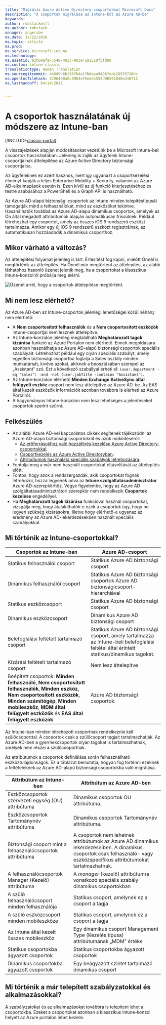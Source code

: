 ```yaml
---
title: "Migrálás Azure Active Directory-csoportokba| Microsoft Docs"
description: "A csoportok migrálása az Intune-ból az Azure AD-be"
keywords: 
author: robstackmsft
ms.author: robstack
manager: angerobe
ms.date: 12/22/2016
ms.topic: article
ms.prod: 
ms.service: microsoft-intune
ms.technology: 
ms.assetid: 03b69afa-3548-4033-9039-191528f3fd99
ms.custom: intune-classic
translationtype: Human Translation
ms.sourcegitcommit: ab6d9b6b296fb4e1fb0aaa9496fede28976728dc
ms.openlocfilehash: 2296490a8c3984e79eeeb553d90591048ed46711
ms.lasthandoff: 04/14/2017


---
```


# <a name="a-new-way-of-using-groups-in-intune"></a>A csoportok használatának új módszere az Intune-ban

[!INCLUDE[classic-portal](../includes/classic-portal.md)]

A visszajelzések alapján módosításokat vezetünk be a Microsoft Intune-beli csoportok használatában.
Jelenleg is zajlik az ügyfelek Intune-csoportjainak áttelepítése az Azure Active Directory biztonsági csoportjaiba.

Az ügyfeleknek ez azért hasznos, mert így ugyanazt a csoportkezelési élményt kapják a teljes Enterprise Mobility + Security, valamint az Azure AD-alkalmazások esetén is. Ezen kívül az új funkció kiterjesztéséhez és testre szabásához a PowerShell és a Graph API is használható.

Az Azure AD-alapú biztonsági csoportok az Intune minden telepítéstípusát támogatják mind a felhasználókat, mind az eszközöket tekintve. Használhatók továbbá az Azure AD-alapú dinamikus csoportok, amelyek az Ön által megadott attribútumok alapján automatikusan frissülnek. Például létrehozhat egy csoportot, amely az összes iOS 9 rendszerű eszközt tartalmazza. Amikor egy új iOS 9 rendszerű eszközt regisztrálnak, az automatikusan hozzáadódik a dinamikus csoporthoz.

## <a name="when-is-this-happening"></a>Mikor várható a változás?

Az áttelepítési folyamat jelenleg is tart. Értesítést fog kapni, mielőtt Önnél is megtörténik az áttelepítés.
Ha Önnél már megtörtént az áttelepítés, az alább láthatóhoz hasonló üzenet jelenik meg, ha a csoportokat a klasszikus Intune-konzolról próbálja meg elérni:

![Üzenet arról, hogy a csoportok áttelepítése megtörtént.](http://i.imgur.com/72KRaXj.png)

## <a name="what-wont-be-available"></a>Mi nem lesz elérhető?

Az Azure AD-ben az Intune-csoportok jelenlegi lehetőségei közül néhány nem elérhető:

- A **Nem csoportosított felhasználók** és a **Nem csoportosított eszközök** Intune-csoportjai nem lesznek áttelepítve.
- Az Intune-konzolon jelenleg megtalálható **Meghatározott tagok kizárása** funkció az Azure Portalon nem elérhető. Ennek megoldására azonban használhatja az Azure AD-alapú biztonsági csoportok speciális szabályait. Létrehozhat például egy olyan speciális szabályt, amely egyetlen biztonsági csoportba foglalja a Sales osztály minden munkatársát, kivéve azokat, akiknek a beosztásában szerepel az „Assistant” szó. Ezt a következő szabállyal érheti el: `(user.department -eq "Sales") -and -not (user.jobTitle -contains "Assistant")`.
- Az Intune-konzolon elérhető **Minden Exchange ActiveSync által felügyelt eszköz** csoport nem lesz áttelepítve az Azure AD-be. Az EAS által kezelt eszközök információit azonban továbbra is elérheti az Azure Portalról.
- A hagyományos Intune-konzolon nem lesz lehetséges a jelentéseket csoportok szerint szűrni.
<!--- - Custom group targeting of notification rules will not be available. ROB I took this out as I couldn't replicate the behavior. --->

## <a name="how-to-get-ready"></a>Felkészülés

- Az alábbi Azure AD-vel kapcsolatos cikkek segítenek tájékozódni az Azure AD-alapú biztonsági csoportokról és azok működéséről:
    -  [Az erőforrásokhoz való hozzáférés kezelése Azure Active Directory-csoportokkal](https://azure.microsoft.com/documentation/articles/active-directory-manage-groups/).
    -  [Csoportkezelés az Azure Active Directoryban](https://azure.microsoft.com/documentation/articles/active-directory-accessmanagement-manage-groups/).
    -  [Attribútumok használata speciális szabályok létrehozására](https://azure.microsoft.com/documentation/articles/active-directory-accessmanagement-groups-with-advanced-rules/).
- Fontolja meg a már nem használt csoportokat eltávolítását az áttelepítés előtt.
-  Fontos, hogy azok a rendszergazdák, akik csoportokat fognak létrehozni, hozzá legyenek adva az **Intune szolgáltatásadminisztrátor** Azure AD-szerepkörhöz. Vegye figyelembe, hogy az Azure AD szolgáltatásadminisztrátori szerepkör nem rendelkezik **Csoportok kezelése** engedéllyel.
-  Ha **Meghatározott tagok kizárása** funkcióval használ csoportokat, vizsgálja meg, hogy átalakíthatók-e ezek a csoportok úgy, hogy ne legyen szükség kizárásokra, illetve hogy elérhető-e ugyanaz az eredmény az Azure AD-lekérdezésekben használt speciális szabályokkal.


## <a name="what-happens-to-intune-groups"></a>Mi történik az Intune-csoportokkal?

| Csoportok az Intune-ban|Azure AD-csoport|
|-----------------------------------------------------------------------|-------------------------------------------------------------|
|Statikus felhasználói csoport|Statikus Azure AD biztonsági csoport|
|Dinamikus felhasználói csoport|Statikus Azure AD biztonsági csoportok Azure AD biztonságicsoport-hierarchiával|
|Statikus eszközcsoport|Statikus Azure AD biztonsági csoport|
|Dinamikus eszközcsoport|Dinamikus Azure AD biztonsági csoport|
|Belefoglalási feltételt tartalmazó csoport|Statikus Azure AD biztonsági csoport, amely tartalmazza az Intune-beli belefoglalási feltétel által érintett statikus/dinamikus tagokat.|
|Kizárási feltételt tartalmazó csoport|Nem lesz áttelepítve|
|Beépített csoportok: **Minden felhasználó**, **Nem csoportosított felhasználók**, **Minden eszköz**, **Nem csoportosított eszközök**, **Minden számítógép**, **Minden mobileszköz**, **MDM által felügyelt eszközök** és **EAS által felügyelt eszközök**|Azure AD biztonsági csoportok.|

Az Intune-ban minden létrehozott csoportnak rendelkeznie kell szülőcsoporttal. A csoportok csak a szülőcsoport tagjait tartalmazhatják. Az Azure AD-ben a gyermekcsoportok olyan tagokat is tartalmazhatnak, amelyek nem részei a szülőcsoportnak.

Az attribútumok a csoportok definiálása során felhasználható eszköztulajdonságok. Ez a táblázat bemutatja, hogyan fog történni ezeknek a feltételeknek az Azure AD-alapú biztonsági csoportokba való migrálása.

| Attribútum az Intune-ban|Attribútum az Azure AD-ben|
|-----------------------------------------------------------------------|-------------------------------------------------------------|
|Eszközcsoportok szervezeti egység (OU) attribútuma|Dinamikus csoportok OU attribútuma.|
|Eszközcsoportok Tartománynév attribútuma|Dinamikus csoportok Tartománynév attribútuma.|
|Biztonsági csoport mint a felhasználócsoportok attribútuma|A csoportok nem lehetnek attribútumok az Azure AD dinamikus lekérdezéseiben. A dinamikus csoportok csak felhasználó- vagy eszközspecifikus attribútumokat tartalmazhatnak.|
|A felhasználócsoportok Manager (Kezelő) attribútuma|A *manager* (kezelő) attribútumra vonatkozó speciális szabály dinamikus csoportokban|
|A szülő felhasználócsoport minden felhasználója|Statikus csoport, amelynek ez a csoport a tagja|
|A szülő eszközcsoport minden mobileszköze|Statikus csoport, amelynek ez a csoport a tagja|
|Az Intune által kezelt összes mobileszköz|Egy dinamikus csoport Management Type (Kezelés típusa) attribútumának „MDM” értéke|
|Statikus csoportokba ágyazott csoportok |Statikus csoportokba ágyazott csoportok|
|Dinamikus csoportokba ágyazott csoportok|Egy beágyazott szintet tartalmazó dinamikus csoport|

## <a name="what-happens-to-policies-and-apps-youve-already-deployed"></a>Mi történik a már telepített szabályzatokkal és alkalmazásokkal?

A szabályzatokat és az alkalmazásokat továbbra is telepíteni lehet a csoportokba. Ezeket a csoportokat azonban a klasszikus Intune-konzol helyett az Azure portálon lehet kezelni.
 

